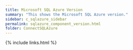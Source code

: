 ```yaml
---
title: Microsoft SQL Azure Version
summary: "This shows the Microsoft SQL Azure version."
sidebar: c_sqlazure_sidebar
permalink: sqlazure_component_version.html
folder: ConnectSQLAzure
---
```



{% include links.html %}
